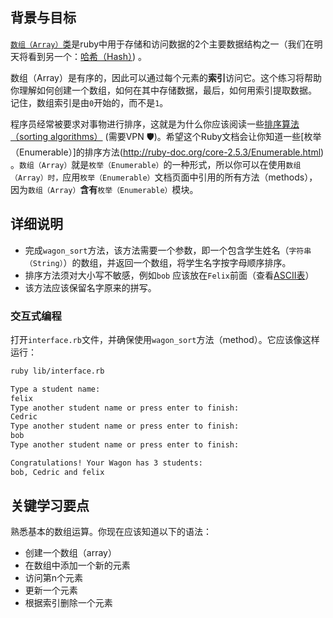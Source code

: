 ## 背景与目标

[`数组（Array）`类](https://ruby-doc.org/core-2.7.5/Array.html)是ruby中用于存储和访问数据的2个主要数据结构之一（我们在明天将看到另一个：[哈希（Hash）](https://ruby-doc.org/core-2.7.5/Hash.html )) 。

数组（Array）是有序的，因此可以通过每个元素的**索引**访问它。这个练习将帮助你理解如何创建一个数组，如何在其中存储数据，最后，如何用索引提取数据。
记住，数组索引是由`0`开始的，而不是`1`。

程序员经常被要求对事物进行排序，这就是为什么你应该阅读一些[排序算法（sorting algorithms）](http://en.wikipedia.org/wiki/Sorting_algorithm) (需要VPN 🛡)。希望这个Ruby文档会让你知道一些[枚举（Enumerable）]的排序方法(http://ruby-doc.org/core-2.5.3/Enumerable.html) 。`数组（Array）`就是`枚举（Enumerable）`的一种形式，所以你可以在使用`数组（Array）时，`应用`枚举（Enumerable）`文档页面中引用的所有方法（methods），因为`数组（Array）`**含有**`枚举（Enumerable）`模块。

## 详细说明

- 完成`wagon_sort`方法，该方法需要一个参数，即一个包含学生姓名（`字符串（String）`）的数组，并返回一个数组，将学生名字按字母顺序排序。
- 排序方法须对大小写不敏感，例如`bob` 应该放在`Felix`前面（查看[ASCII表](http://www.asciitable.com/)）
- 该方法应该保留名字原来的拼写。

### 交互式编程

打开`interface.rb`文件，并确保使用`wagon_sort`方法（method）。它应该像这样运行：

```bash
ruby lib/interface.rb

Type a student name:
felix
Type another student name or press enter to finish:
Cedric
Type another student name or press enter to finish:
bob
Type another student name or press enter to finish:

Congratulations! Your Wagon has 3 students:
bob, Cedric and felix
```

## 关键学习要点

熟悉基本的数组运算。你现在应该知道以下的语法：

- 创建一个数组（array）
- 在数组中添加一个新的元素
- 访问第n个元素
- 更新一个元素
- 根据索引删除一个元素
